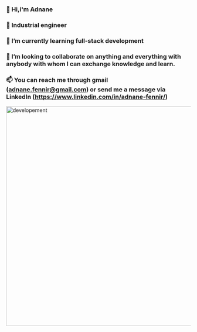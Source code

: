 ### 👋 Hi,i'm Adnane
### 🔭 Industrial engineer
### 🌱 I’m currently learning full-stack development
### 💞️ I’m looking to collaborate on anything and everything with anybody with whom I can exchange knowledge and learn.
### 📫 You can reach me through gmail (adnane.fennir@gmail.com) or send me a message via LinkedIn (https://www.linkedin.com/in/adnane-fennir/)

<picture>
  <source media="(prefers-color-scheme: light)" srcset="https://static.wixstatic.com/media/d8b182_37e8bb1f59554749a15ce0f9ced8b726~mv2.gif">
  <img alt="developement" src="https://static.wixstatic.com/media/d8b182_37e8bb1f59554749a15ce0f9ced8b726~mv2.gif" width=" 1000" height="600"  />
</picture>


<!--
**Dubwork91/Dubwork91** is a ✨ _special_ ✨ repository because its `README.md` (this file) appears on your GitHub profile.

Here are some ideas to get you started:

-  and full-stack developer 
- 🌱 I’m currently learning ...
- 👯 I’m looking to collaborate on ...
- 🤔 I’m looking for help with ...
- 💬 Ask me about ...
- 📫 How to reach me: ...
- 😄 Pronouns: ...
- ⚡ Fun fact: ...
-->
